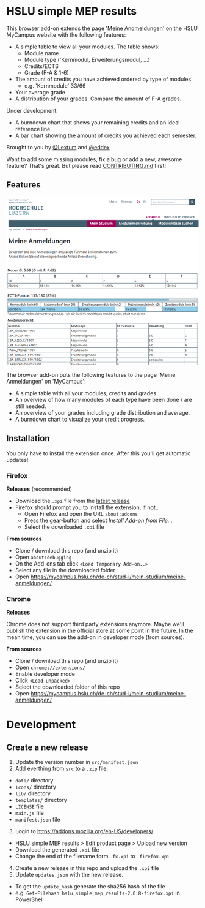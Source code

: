 # HSLU simple MEP results
This browser add-on extends the page ['Meine Andmeldungen'](https://mycampus.hslu.ch/de-ch/stud-i/mein-studium/meine-anmeldungen/) on the HSLU MyCampus website with the following features:
- A simple table to view all your modules. The table shows:
  - Module name
  - Module type ('Kernmodul, Erweiterungsmodul, ...)
  - Credits/ECTS
  - Grade (F-A & 1-6)
- The amount of credits you have achieved ordered by type of modules
  - e.g. 'Kernmodule' 33/66
- Your average grade
- A distribution of your grades. Compare the amount of F-A grades.

Under development:
- A burndown chart that shows your remaining credits and an ideal reference line.
- A bar chart showing the amount of credits you achieved each semester.

Brought to you by [@Lextum](https://github.com/Lextum) and [@eddex](https://github.com/eddex)

Want to add some missing modules, fix a bug or add a new, awesome feature? That's great. But please read [CONTRIBUTING.md](CONTRIBUTING.md) first!

## Features

![screenshot](screenshot.png)

The browser add-on puts the following features to the page 'Meine Anmeldungen' on 'MyCampus':
- A simple table with all your modules, credits and grades
- An overview of how many modules of each type have been done / are still needed.
- An overview of your grades including grade distribution and average.
- A burndown chart to visualize your credit progress.

## Installation

You only have to install the extension once. After this you'll get automatic updates!

### Firefox

**Releases** (recommended)

- Download the `.xpi` file from the [latest release](https://github.com/eddex/hslu-simple-mep-results/releases)
- Firefox should prompt you to install the extension, if not..
  - Open Firefox and open the URL `about:addons`
  - Press the gear-button and select *Install Add-on from File...*
  - Select the downloaded `.xpi` file

**From  sources**
- Clone / download this repo (and unzip it)
- Open `about:debugging`
- On the Add-ons tab click `<Load Temporary Add-on..>`
- Select any file in the downloaded folder
- Open https://mycampus.hslu.ch/de-ch/stud-i/mein-studium/meine-anmeldungen/

### Chrome

**Releases**

Chrome does not support third party extensions anymore. Maybe we'll publish the extension in the official store at some point in the future. In the mean time, you can use the add-on in developer mode (from sources).

**From sources**

- Clone / download this repo (and unzip it)
- Open `chrome://extensions/`
- Enable developer mode
- Click `<Load unpacked>`
- Select the downloaded folder of this repo
- Open https://mycampus.hslu.ch/de-ch/stud-i/mein-studium/meine-anmeldungen/

# Development

## Create a new release

1. Update the version number in `src/manifest.json`
2. Add everthing from `src` to a `.zip` file:
  - `data/` directory
  - `icons/` directory
  - `lib/` directory
  - `templates/` directory
  - `LICENSE` file
  - `main.js` file
  - `manifest.json` file
3. Login to https://addons.mozilla.org/en-US/developers/
  - HSLU simple MEP results > Edit product page > Upload new version
  - Download the generated `.xpi` file
  - Change the end of the filename form `-fx.xpi` to `-firefox.xpi`
4. Create a new release in this repo and upload the `.xpi` file
5. Update `updates.json` with the new release.
  - To get the `update_hash` generate the sha256 hash of the file
  - e.g. `Get-Filehash hslu_simple_mep_results-2.0.8-firefox.xpi` in PowerShell
